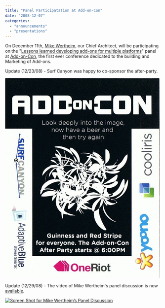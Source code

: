 ```yaml
---
title: "Panel Participatation at Add-on-Con"
date: "2008-12-07"
categories: 
  - "announcements"
  - "presentations"
---
```


On December 11th, [Mike Wertheim](http://www.surfcanyon.com/search/team.jsp), our Chief Architect, will be participating on the "[Lessons learned developing add-ons for multiple platforms](http://www.add-on-con.com/technical.html)" panel at [Add-on-Con](http://www.add-on-con.com/), the first ever conference dedicated to the building and Marketing of Add-ons.

Update (12/23/08) - Surf Canyon was happy to co-sponsor the after-party.

![Add-on-Con after-party flyer](/assets/images/rank-dynamics/add-on-con-after-party.jpg)

Update (12/29/08) - The video of Mike Wertheim's panel discussion is now [available](http://add-on-con.com/2008sessions.html).

[![Screen Shot for Mike Wertheim’s Panel Discussion](images/add-on-con-mw-panel.jpg)](http://www.vimeo.com/2656808)
